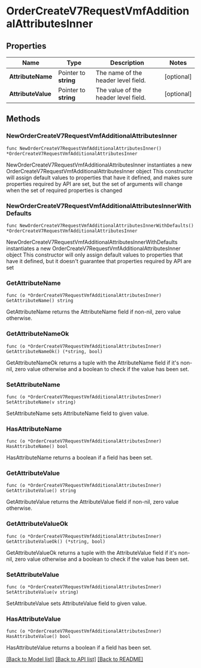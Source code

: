 # OrderCreateV7RequestVmfAdditionalAttributesInner

## Properties

Name | Type | Description | Notes
------------ | ------------- | ------------- | -------------
**AttributeName** | Pointer to **string** | The name of the header level field. | [optional] 
**AttributeValue** | Pointer to **string** | The value of the header level field. | [optional] 

## Methods

### NewOrderCreateV7RequestVmfAdditionalAttributesInner

`func NewOrderCreateV7RequestVmfAdditionalAttributesInner() *OrderCreateV7RequestVmfAdditionalAttributesInner`

NewOrderCreateV7RequestVmfAdditionalAttributesInner instantiates a new OrderCreateV7RequestVmfAdditionalAttributesInner object
This constructor will assign default values to properties that have it defined,
and makes sure properties required by API are set, but the set of arguments
will change when the set of required properties is changed

### NewOrderCreateV7RequestVmfAdditionalAttributesInnerWithDefaults

`func NewOrderCreateV7RequestVmfAdditionalAttributesInnerWithDefaults() *OrderCreateV7RequestVmfAdditionalAttributesInner`

NewOrderCreateV7RequestVmfAdditionalAttributesInnerWithDefaults instantiates a new OrderCreateV7RequestVmfAdditionalAttributesInner object
This constructor will only assign default values to properties that have it defined,
but it doesn't guarantee that properties required by API are set

### GetAttributeName

`func (o *OrderCreateV7RequestVmfAdditionalAttributesInner) GetAttributeName() string`

GetAttributeName returns the AttributeName field if non-nil, zero value otherwise.

### GetAttributeNameOk

`func (o *OrderCreateV7RequestVmfAdditionalAttributesInner) GetAttributeNameOk() (*string, bool)`

GetAttributeNameOk returns a tuple with the AttributeName field if it's non-nil, zero value otherwise
and a boolean to check if the value has been set.

### SetAttributeName

`func (o *OrderCreateV7RequestVmfAdditionalAttributesInner) SetAttributeName(v string)`

SetAttributeName sets AttributeName field to given value.

### HasAttributeName

`func (o *OrderCreateV7RequestVmfAdditionalAttributesInner) HasAttributeName() bool`

HasAttributeName returns a boolean if a field has been set.

### GetAttributeValue

`func (o *OrderCreateV7RequestVmfAdditionalAttributesInner) GetAttributeValue() string`

GetAttributeValue returns the AttributeValue field if non-nil, zero value otherwise.

### GetAttributeValueOk

`func (o *OrderCreateV7RequestVmfAdditionalAttributesInner) GetAttributeValueOk() (*string, bool)`

GetAttributeValueOk returns a tuple with the AttributeValue field if it's non-nil, zero value otherwise
and a boolean to check if the value has been set.

### SetAttributeValue

`func (o *OrderCreateV7RequestVmfAdditionalAttributesInner) SetAttributeValue(v string)`

SetAttributeValue sets AttributeValue field to given value.

### HasAttributeValue

`func (o *OrderCreateV7RequestVmfAdditionalAttributesInner) HasAttributeValue() bool`

HasAttributeValue returns a boolean if a field has been set.


[[Back to Model list]](../README.md#documentation-for-models) [[Back to API list]](../README.md#documentation-for-api-endpoints) [[Back to README]](../README.md)



